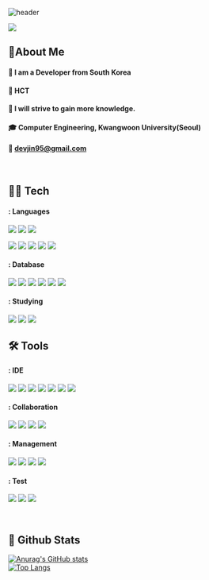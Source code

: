 <!-- Header version1 (https://github.com/kyechan99/capsule-render/tree/master#venom) -->
![header](https://capsule-render.vercel.app/api?type=venom&color=gradient&height=200&section=header&text=Hello%20I'm%20devJin95%20👊)

<a href="https://github.com/devxb/gitanimals">
  <img src="https://render.gitanimals.org/farms/devJin95"/>
</a>
  
<!-- Header version2 -->
<!-- ![header](https://capsule-render.vercel.app/api?type=venom&color=gradient&height=200&section=header&text=Hello%20to%20I'm%20devJin95%20F0%9F%A4%97) -->
<!-- Body -->
## 📝About Me 

#### :raising_hand: I am a Developer from South Korea <br/>

#### :office: HCT <br/>

#### :pencil: I will strive to gain more knowledge.  <br/>

#### :mortar_board: Computer Engineering, Kwangwoon University(Seoul) <br/>

#### :email: devjin95@gmail.com <br/>
<br/>

## 👨‍💻 Tech
<!--ver.1 -->
<!--#### Front-End Languages
[![My Skills](https://skillicons.dev/icons?i=js,html,css,bootstrap)](https://skillicons.dev)

#### Back-End Languages
[![My Skills](https://skillicons.dev/icons?i=java,cs,nodejs&theme=light)](https://skillicons.dev)
-->

<!--ver.2 -->
#### : Languages
<!--JAVA Badge-->
<img src="https://img.shields.io/badge/Java-007396?style=flat-square&amp;logo=openjdk&amp;logoColor=white"> <img src="https://img.shields.io/badge/C%23-239120?style=flat-square&logo=simplex&logoColor=white"> <img src="https://img.shields.io/badge/.NET-5C2D91?style=flat-square&logo=.net&logoColor=white">
<!-- JavaScript Badge -->
<img src="https://img.shields.io/badge/JavaScript-F7DF1E?style=flat-square&logo=JavaScript&logoColor=white"/><!--HTML5 Badge--> <img src="https://img.shields.io/badge/HTML5-E34F26?style=flat-square&logo=HTML5&logoColor=white"/><!--CSS Badge--> <img src="https://img.shields.io/badge/CSS3-1572B6?style=flat-square&logo=CSS3&logoColor=white"/> <img src="https://img.shields.io/badge/Jquery-0769AD?style=flat-square&logo=jquery&logoColor=white"/> <img src="https://img.shields.io/badge/DevExpress-FF7200?style=flat-square&logo=devexpress&logoColor=white"/>
<br/>

#### : Database
<!--ORACLE Badge-->
<img src="https://img.shields.io/badge/Oracle-F80000?style=flat-square&logo=oculus&logoColor=white"><!-- SQL-Server Badge --> <img src="https://img.shields.io/badge/MS SQL-696969?style=flat-square&logo=threedotjs&logoColor=white"/><!-- Mysql Badge --> <img src="https://img.shields.io/badge/MySQL-4479A1?style=flat-square&logo=MySQL&logoColor=white"/><!-- MariaDB Badge --> <img src="https://img.shields.io/badge/MariaDB-1F305F?style=flat-square&logo=MariaDBFoundation&logoColor=white"/> <img src="https://img.shields.io/badge/PostgreSQL-4169E1?style=flat-square&logo=postgresql&logoColor=white"/> <img src="https://img.shields.io/badge/Tibero-026CDF?style=flat-square&logo=thingiverse&logoColor=white"/> 
<br/>

#### : Studying
<img src="https://img.shields.io/badge/ApacheKafka-231F20?style=flat-square&logo=apachekafka&logoColor=white"> <img src="https://img.shields.io/badge/Nginx-009639?style=flat-square&logo=nginx&logoColor=white"> <img src="https://img.shields.io/badge/GraphQL-E10098?style=flat-square&logo=graphql&logoColor=white"> 
<br/>
## 🛠️  Tools
#### : IDE
<!--Eclipse-->
<img src="https://img.shields.io/badge/Eclipse-2C2255?style=flat-square&logo=Eclipse%20IDE&logoColor=white"> <img src="https://img.shields.io/badge/InteliJ-ED1965?style=flat-square&logo=intellijidea&logoColor=white"> <img src="https://img.shields.io/badge/VS Code-1867C0?style=flat-square&logo=virustotal&logoColor=white"> <img src="https://img.shields.io/badge/VisualStudio-5C2983?style=flat-square&logo=virustotal&logoColor=white"> <img src="https://img.shields.io/badge/Spring-6DB33F?style=flat-square&logo=Spring&logoColor=white"> <img src="https://img.shields.io/badge/Spring Boot-6DB33F?style=flat-square&logo=Spring Boot&logoColor=white"> <img src="https://img.shields.io/badge/Spring Security-6DB33F?style=flat-square&logo=Spring Security&logoColor=white"> 
<br/>
#### : Collaboration
<!-- Slack Badge --> 
<img src="https://img.shields.io/badge/Slack-4A154B?style=flat-square&logo=slack&logoColor=white"/><!-- Trello Badge --> <img src="https://img.shields.io/badge/Trello-0052CC?style=flat-square&logo=Trello&logoColor=white"/><!-- Notion --> <img src="https://img.shields.io/badge/Notion-F7A81B?style=flat-square&logo=notion&logoColor=white"> <img src="https://img.shields.io/badge/Jira-0052CC?style=flat-square&logo=jira&logoColor=white"> 
<br/>
#### : Management
<img src="https://img.shields.io/badge/Git-F05032?style=flat-square&logo=git&logoColor=white"><!-- Github --> <img src="https://img.shields.io/badge/Github-181717?style=flat-square&logo=github&logoColor=white"> <img src="https://img.shields.io/badge/GitLab-FC6D26?style=flat-square&logo=gitlab&logoColor=white"> <img src="https://img.shields.io/badge/SourceTree-0052CC?style=flat-square&logo=sourcetree&logoColor=white">
<br/>
#### : Test
<img src="https://img.shields.io/badge/Postman-FF6C37?style=flat-square&logo=postman&logoColor=white">  <img src="https://img.shields.io/badge/Swagger-85EA2D?style=flat-square&logo=swagger&logoColor=white"> <img src="https://img.shields.io/badge/Insomnia-4000BF?style=flat-square&logo=insomnia&logoColor=white"> 
 <!-- Post Man --> 
  <!--<img src="https://img.shields.io/badge/postman-FF6C37?style=flat-square&logo=postman&logoColor=white">--> 
  <!-- GithubActions --> 
  <!--<img src="https://img.shields.io/badge/GithubActions-2088FF?style=flat-square&logo=githubactions&logoColor=white">--> 
  <!-- Docker --> 
  <!--<img src="https://img.shields.io/badge/Docker-2496ED?style=flat-square&logo=docker&logoColor=white">--> 
  <!-- Jenkins --> 
  <!--<img src="https://img.shields.io/badge/Jenkins-D24939?style=flat-square&logo=jenkins&logoColor=white">--> 
  <!-- apachekafka --> 
  <!--<img src="https://img.shields.io/badge/ApacheKafka-231F20?style=flat-square&logo=apachekafka&logoColor=white">--> 
  <!-- NginX --> 
  <!--<img src="https://img.shields.io/badge/Nginx-009639?style=flat-square&logo=nginx&logoColor=white">--> 
  <!-- Amazon Web Service --> 
  <!--<img src="https://img.shields.io/badge/AWS-FF9900?style=flat-square&logo=amazonwebservices&logoColor=white">--> 
  <!-- Amazon Lamda --> 
  <!--<img src="https://img.shields.io/badge/AWSLambda-FF9900?style=flat-square&logo=awslambda&logoColor=white">--> 
  <!-- GraphQL --> 
  <!--<img src="https://img.shields.io/badge/GraphQL-E10098?style=flat-square&logo=graphql&logoColor=white">--> 
 
<!-- aws -->
<!--
<img src="https://img.shields.io/badge/Oracle-F80000?style=flat-square&logo=abbvie&logoColor=white">
<img src="https://img.shields.io/badge/aws-232F3E?style=flat-square&logo=aws&logoColor=white">
-->
<!-- node JS -->
<!--
<img src="https://img.shields.io/badge/Node.js-43853D?style=flat-square&logo=node.js&logoColor=white">
-->
<br/>

## :eyes: Github Stats
[![Anurag's GitHub stats](https://github-readme-stats.vercel.app/api?username=devJin95)](https://github.com/)
<br/>
[![Top Langs](https://github-readme-stats.vercel.app/api/top-langs/?username=devJin95)](https://github.com/)
  
<!-- README.md by cho95 -->



<!--
**devJin95/devJin95** is a ✨ _special_ ✨ repository because its `README.md` (this file) appears on your GitHub profile.

Here are some ideas to get you started:

- 🔭 I’m currently working on ...
- 🌱 I’m currently learning ...
- 👯 I’m looking to collaborate on ...
- 🤔 I’m looking for help with ...
- 💬 Ask me about ...
- 📫 How to reach me: ...
- 😄 Pronouns: ...
- ⚡ Fun fact: ...
-->
